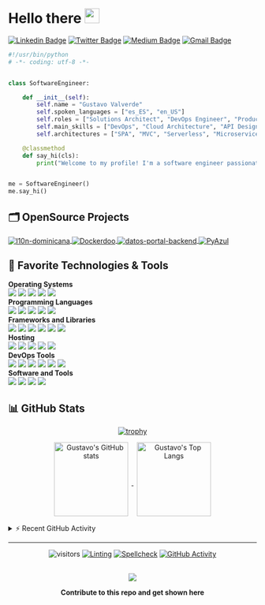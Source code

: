 # Hello there <img src="https://media.giphy.com/media/hvRJCLFzcasrR4ia7z/giphy.gif" width="30px">

[![Linkedin Badge](https://img.shields.io/badge/-gustavovalverde-blue?style=flat&logo=Linkedin&logoColor=white&link=https://www.linkedin.com/in/gustavovalverde/)](https://www.linkedin.com/in/gustavovalverde/)
[![Twitter Badge](https://img.shields.io/badge/-@gustavovalverde-1ca0f1?style=flat&labelColor=1ca0f1&logo=twitter&logoColor=white&link=https://twitter.com/gustavovalverde)](https://twitter.com/intent/follow?original_referer=https%3A%2F%2Fgithub.com%2Fgustavovalverder&screen_name=gustavovalverde)
[![Medium Badge](https://img.shields.io/badge/-@gustavo_valverde-000000?style=flat&labelColor=000000&logo=Medium&link=https://medium.com/@gustavo_valverde)](https://medium.com/@gustavo_valverde)
[![Gmail Badge](https://img.shields.io/badge/-gvalverde02-c14438?style=flat&logo=Gmail&logoColor=white&link=mailto:gvalverde02@gmail.com)](mailto:gvalverde02@gmail.com)

```python
#!/usr/bin/python
# -*- coding: utf-8 -*-


class SoftwareEngineer:

    def __init__(self):
        self.name = "Gustavo Valverde"
        self.spoken_languages = ["es_ES", "en_US"]
        self.roles = ["Solutions Architect", "DevOps Engineer", "Product Manager"]
        self.main_skills = ["DevOps", "Cloud Architecture", "API Design", "Management"]
        self.architectures = ["SPA", "MVC", "Serverless", "Microservices"]

    @classmethod
    def say_hi(cls):
        print("Welcome to my profile! I'm a software engineer passionate about open-source.")


me = SoftwareEngineer()
me.say_hi()

```

## 🗂️ OpenSource Projects

<a href="https://github.com/indexa-git/l10n-dominicana">
  <img align="center" src="https://github-readme-stats.vercel.app/api/pin/?username=indexa-git&repo=l10n-dominicana&show_icons=true" alt="l10n-dominicana" />
</a>

<a href="https://github.com/iterativo-git/dockerdoo">
  <img align="center" src="https://github-readme-stats.vercel.app/api/pin/?username=iterativo-git&repo=dockerdoo&show_icons=true" alt="Dockerdoo" />
</a>

<a href="https://github.com/opticrd/datos-portal-backend">
  <img align="center" src="https://github-readme-stats.vercel.app/api/pin/?username=opticrd&repo=datos-portal-backend&show_icons=true" alt="datos-portal-backend" />
</a>

<a href="https://github.com/indexa-git/pyazul">
  <img align="center" src="https://github-readme-stats.vercel.app/api/pin/?username=indexa-git&repo=pyazul&show_icons=true" alt="PyAzul" />
</a>

## 🔧 Favorite Technologies & Tools

**Operating Systems**<br>
![](https://img.shields.io/badge/-Debian-informational?style=flat&logo=debian&logoColor=white&color=A81D33)
![](https://img.shields.io/badge/-Linux-informational?style=flat&logo=linux&logoColor=white&color=FCC624)
![](https://img.shields.io/badge/-Arch_Linux-informational?style=flat&logo=arch-linux&logoColor=white&color=1793D1)
![](https://img.shields.io/badge/-Windows-informational?style=flat&logo=windows&logoColor=white&color=0078D6)
![](https://img.shields.io/badge/-MacOS-informational?style=flat&logo=macos&logoColor=white&color=000000)
<br>
**Programming Languages**<br>
![](https://img.shields.io/badge/-JavaScript-informational?style=flat&logo=javascript&logoColor=white&color=F7DF1E)
![](https://img.shields.io/badge/-Python-informational?style=flat&logo=python&logoColor=white&color=3776AB)
![](https://img.shields.io/badge/-GNU_Bash-informational?style=flat&logo=gnu-bash&logoColor=white&color=4EAA25)
![](https://img.shields.io/badge/-NodeJS-informational?style=flat&logo=Node.js&logoColor=white&color=43853d)
![](https://img.shields.io/badge/-Markdown-informational?style=flat&logo=markdown&logoColor=white&color=000000)
<br>
**Frameworks and Libraries**<br>
![](https://img.shields.io/badge/-NestJS-informational?style=flat&logo=nestjs&logoColor=white&color=EA2845)
![](https://img.shields.io/badge/-React-informational?style=flat&logo=react&logoColor=white&color=61DAFB)
![](https://img.shields.io/badge/-Django-informational?style=flat&logo=django&logoColor=white&color=092E20)
![](https://img.shields.io/badge/-Odoo-informational?style=flat&logo=odoo&logoColor=white&color=714B67)
![](https://img.shields.io/badge/-Material-informational?style=flat&logo=material-design&logoColor=white&color=757575)
![](https://img.shields.io/badge/-Next.js-informational?style=flat&logo=next.js&logoColor=white&color=000000)
<br>
**Hosting**<br>
![](https://img.shields.io/badge/-Google_Cloud_Platform-informational?style=flat&logo=google-cloud&logoColor=white&color=2496ED)
![](https://img.shields.io/badge/-OVH-informational?style=flat&logo=ovh&logoColor=white&color=123F6D)
![](https://img.shields.io/badge/-Amazon_Web_Services-informational?style=flat&logo=amazon-aws&logoColor=white&color=232F3E)
![](https://img.shields.io/badge/-Github_Pages-informational?style=flat&logo=github&logoColor=white&color=222222)
![](https://img.shields.io/badge/-Vercel-informational?style=flat&logo=vercel&logoColor=white&color=000000)
<br>
**DevOps Tools**<br>
![](https://img.shields.io/badge/-Jenkins-informational?style=flat&logo=jenkins&color=D24939)
![](https://img.shields.io/badge/-Gitlab-informational?style=flat&logo=gitlab&color=FCA121)
![](https://img.shields.io/badge/-Docker-informational?style=flat&logo=docker&logoColor=white&color=2496ED)
![](https://img.shields.io/badge/-Github_Actions-informational?style=flat&logo=github-actions&logoColor=white&color=2088FF)
![](https://img.shields.io/badge/-Travis_CI-informational?style=flat&logo=travis-ci&logoColor=white&color=3EAAAF)
![](https://img.shields.io/badge/-Terraform-informational?style=flat&logo=terraform&logoColor=white&color=7B42BC)
<br>
**Software and Tools**<br>
![](https://img.shields.io/badge/-Git-informational?style=flat&logo=git&logoColor=white&color=F05032)
![](https://img.shields.io/badge/-VS_Code-informational?style=flat&logo=visual-studio-code&logoColor=white&color=007ACC)
![](https://img.shields.io/badge/-Kubernetes-informational?style=flat&logo=kubernetes&logoColor=white&color=326CE5)
![](https://img.shields.io/badge/-PostgreSQL-informational?style=flat&logo=postgresql&logoColor=white&color=4169E1)

## 📊 GitHub Stats

<div align="center">

  [![trophy](https://github-profile-trophy.vercel.app/?username=gustavovalverde&theme=flat&&column=4&margin-w=15&margin-h=15)](https://github.com/ryo-ma/github-profile-trophy)

</div>

<div align="center">
  <a href="https://github.com/anuraghazra/github-readme-stats">
    <img align="center" height="150px" style="margin:0px 7px 15px 7px;" src="https://github-readme-stats.vercel.app/api?username=gustavovalverde&count_private=true&show_icons=true&include_all_commits=true" alt="Gustavo's GitHub stats" />
  </a>

  <a href="https://github.com/anuraghazra/github-readme-stats">
    <img align="center" height="150px" style="margin:0px 7px 15px 7px;" src="https://github-readme-stats.vercel.app/api/top-langs/?username=gustavovalverde&layout=compact&langs_count=8" alt="Gustavo's Top Langs" />
  </a>
</div>

<details>
  <summary>⚡ Recent GitHub Activity</summary>
<div>
<a href="https://github.com/ashutosh00710/github-readme-activity-graph"><img style="margin:15px 7px 15px 7px;" src="https://denvercoder1-activity-graph.herokuapp.com/graph/?username=GustavoValverde&bg_color=1F222E&color=F8D866&line=F85D7F&point=FFFFFF&hide_border=true" alt="GustavoValverde's Activity Graph" /></a>
</div>
<!--START_SECTION:activity-->
1. 🗣 Commented on [#3332](https://github.com/ZcashFoundation/zebra/issues/3332) in [ZcashFoundation/zebra](https://github.com/ZcashFoundation/zebra)
2. 💪 Opened PR [#3328](https://github.com/ZcashFoundation/zebra/pull/3328) in [ZcashFoundation/zebra](https://github.com/ZcashFoundation/zebra)
3. 🗣 Commented on [#3324](https://github.com/ZcashFoundation/zebra/issues/3324) in [ZcashFoundation/zebra](https://github.com/ZcashFoundation/zebra)
4. 💪 Opened PR [#3324](https://github.com/ZcashFoundation/zebra/pull/3324) in [ZcashFoundation/zebra](https://github.com/ZcashFoundation/zebra)
5. 🗣 Commented on [#3318](https://github.com/ZcashFoundation/zebra/issues/3318) in [ZcashFoundation/zebra](https://github.com/ZcashFoundation/zebra)
6. 🗣 Commented on [#3323](https://github.com/ZcashFoundation/zebra/issues/3323) in [ZcashFoundation/zebra](https://github.com/ZcashFoundation/zebra)
7. 🗣 Commented on [#3201](https://github.com/ZcashFoundation/zebra/issues/3201) in [ZcashFoundation/zebra](https://github.com/ZcashFoundation/zebra)
8. 🗣 Commented on [#3201](https://github.com/ZcashFoundation/zebra/issues/3201) in [ZcashFoundation/zebra](https://github.com/ZcashFoundation/zebra)
9. 🗣 Commented on [#3201](https://github.com/ZcashFoundation/zebra/issues/3201) in [ZcashFoundation/zebra](https://github.com/ZcashFoundation/zebra)
10. 🗣 Commented on [#3201](https://github.com/ZcashFoundation/zebra/issues/3201) in [ZcashFoundation/zebra](https://github.com/ZcashFoundation/zebra)
<!--END_SECTION:activity-->
</details>

---

<div align="center">

![visitors](https://visitor-badge.laobi.icu/badge?page_id=gustavovalverde.gustavovalverde)
[![Linting](https://github.com/gustavovalverde/gustavovalverde/actions/workflows/lint.yaml/badge.svg)](https://github.com/gustavovalverde/gustavovalverde/actions/workflows/lint.yaml)
[![Spellcheck](https://github.com/gustavovalverde/gustavovalverde/actions/workflows/spellcheck.yaml/badge.svg)](https://github.com/gustavovalverde/gustavovalverde/actions/workflows/spellcheck.yaml)
[![GitHub Activity](https://github.com/gustavovalverde/gustavovalverde/actions/workflows/update-activity.yaml/badge.svg)](https://github.com/gustavovalverde/gustavovalverde/actions/workflows/update-activity.yaml)

<br>

<a href = "https://github.com/gustavovalverde/gustavovalverde/graphs/contributors">
<img src = "https://contrib.rocks/image?repo=gustavovalverde/gustavovalverde"/>
</a>

**Contribute to this repo and get shown here**

</div>
